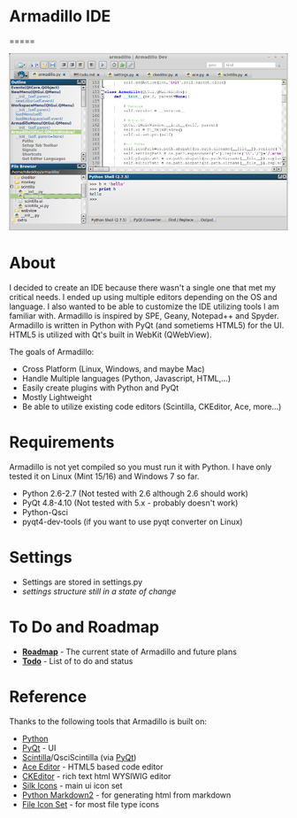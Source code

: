 # Armadillo IDE
=====

![Alt text](extra/screenshot.png "Screenshot")

About
==
I decided to create an IDE because there wasn't a single one that met my critical needs.  I ended up using multiple editors depending on the OS and language.  I also wanted to be able to customize the IDE utilizing tools I am familiar with.  Armadillo is inspired by SPE, Geany, Notepad++ and Spyder.  Armadillo is written in Python with PyQt (and sometiems HTML5) for the UI.  HTML5 is utilized with Qt's built in WebKit (QWebView).

The goals of Armadillo:

- Cross Platform (Linux, Windows, and maybe Mac)
- Handle Multiple languages (Python, Javascript, HTML,...)
- Easily create plugins with Python and PyQt
- Mostly Lightweight
- Be able to utilize existing code editors (Scintilla, CKEditor, Ace, more...)

Requirements
==
Armadillo is not yet compiled so you must run it with Python.  I have only tested it on Linux (Mint 15/16) and Windows 7 so far.
- Python 2.6-2.7 (Not tested with 2.6 although 2.6 should work)
- PyQt 4.8-4.10 (Not tested with 5.x - probably doesn't work)
- Python-Qsci
- pyqt4-dev-tools (if you want to use pyqt converter on Linux)

Settings
==
- Settings are stored in settings.py
- *settings structure still in a state of change*

To Do and Roadmap
==
- **[Roadmap](extra/roadmap.md)** - The current state of Armadillo and future plans
- **[Todo](extra/todo.md)** - List of to do and status

Reference
==
Thanks to the following tools that Armadillo is built on:

- [Python](http://python.org) 
- [PyQt](http://www.riverbankcomputing.com/software/pyqt) - UI
- [Scintilla](http://www.scintilla.org/)/QsciScintilla (via [PyQt](http://www.riverbankcomputing.com/software/pyqt))
- [Ace Editor](http://ace.c9.io/) - HTML5 based code editor
- [CKEditor](http://ckeditor.com/) - rich text html WYSIWIG editor
- [Silk Icons](http://www.famfamfam.com/lab/icons/silk/) - main ui icon set
- [Python Markdown2](https://github.com/trentm/python-markdown2) - for generating html from markdown
- [File Icon Set](https://github.com/teambox/Free-file-icons) - for most file type icons